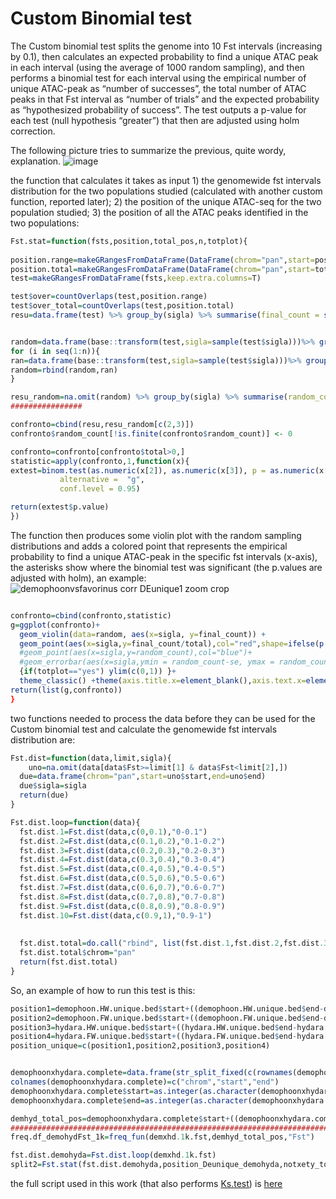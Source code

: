 # Custom Binomial test
The Custom binomial test splits the genome into 10 Fst intervals (increasing by 0.1), then calculates an expected probability to find a unique ATAC peak in each interval (using the average of 1000 random sampling), and then performs a binomial test for each interval using the empirical number of unique ATAC-peak as “number of successes”, the total number of ATAC peaks in that Fst interval as “number of trials” and the expected probability as “hypothesized probability of success”. The test outputs a p-value for each test (null hypothesis “greater”) that then are adjusted using holm correction.

The following picture tries to summarize the previous, quite wordy, explanation.
![image](https://github.com/DNAcastigator/summer-project/assets/47642926/a83005c1-ac3f-4231-872d-f297ce2b8404)

the function that calculates it takes as input 1) the genomewide fst intervals distribution for the two populations studied (calculated with another custom function, reported later); 2) the position of the unique ATAC-seq for the two population studied; 3) the position of all the ATAC peaks identified in the two populations:
```R
Fst.stat=function(fsts,position,total_pos,n,totplot){
  
position.range=makeGRangesFromDataFrame(DataFrame(chrom="pan",start=position,end=position+1))
position.total=makeGRangesFromDataFrame(DataFrame(chrom="pan",start=total_pos,end=total_pos+1))
test=makeGRangesFromDataFrame(fsts,keep.extra.columns=T)

test$over=countOverlaps(test,position.range)
test$over_total=countOverlaps(test,position.total)
resu=data.frame(test) %>% group_by(sigla) %>% summarise(final_count = sum(over),total=sum(over_total)) %>% data.frame()


random=data.frame(base::transform(test,sigla=sample(test$sigla)))%>% group_by(sigla) %>% summarise(final_count = sum(over)/sum(over_total)) %>% data.frame()
for (i in seq(1:n)){
ran=data.frame(base::transform(test,sigla=sample(test$sigla)))%>% group_by(sigla) %>% summarise(final_count = sum(over)/sum(over_total)) %>% data.frame()
random=rbind(random,ran)
}

resu_random=na.omit(random) %>% group_by(sigla) %>% summarise(random_count = mean(final_count),se=sqrt(sd(final_count)/n())) %>% data.frame()
################

confronto=cbind(resu,resu_random[c(2,3)])
confronto$random_count[!is.finite(confronto$random_count)] <- 0

confronto=confronto[confronto$total>0,]
statistic=apply(confronto,1,function(x){
extest=binom.test(as.numeric(x[2]), as.numeric(x[3]), p = as.numeric(x[4]),
           alternative =  "g",
           conf.level = 0.95)

return(extest$p.value)
})
```
The function then produces some violin plot with the random sampling distributions and adds a colored point that represents the empirical probability to find a unique ATAC-peak in the specific fst intervals (x-axis), the asterisks show where the binomial test was significant (the p.values are adjusted with holm), an example:
![demophoonvsfavorinus corr DEunique1 zoom crop](https://github.com/DNAcastigator/summer-project/assets/47642926/e65994ec-6676-4e3f-b2b5-497de8b67dc1)
```R

confronto=cbind(confronto,statistic)
g=ggplot(confronto)+
  geom_violin(data=random, aes(x=sigla, y=final_count)) + 
  geom_point(aes(x=sigla,y=final_count/total),col="red",shape=ifelse(p.adjust(confronto$statisti,method = "holm")<0.05,8,16))+
  #geom_point(aes(x=sigla,y=random_count),col="blue")+
  #geom_errorbar(aes(x=sigla,ymin = random_count-se, ymax = random_count+se),col="blue")+
  {if(totplot=="yes") ylim(c(0,1)) }+
  theme_classic() +theme(axis.title.x=element_blank(),axis.text.x=element_text(angle=45, hjust=1),axis.title.y=element_blank())
return(list(g,confronto))
}
```
two functions needed to process the data before they can be used for the Custom binomial test and calculate the genomewide fst intervals distribution are:
```R
Fst.dist=function(data,limit,sigla){
    uno=na.omit(data[data$Fst>=limit[1] & data$Fst<limit[2],])
  due=data.frame(chrom="pan",start=uno$start,end=uno$end)
  due$sigla=sigla
  return(due)
}

Fst.dist.loop=function(data){
  fst.dist.1=Fst.dist(data,c(0,0.1),"0-0.1")
  fst.dist.2=Fst.dist(data,c(0.1,0.2),"0.1-0.2")
  fst.dist.3=Fst.dist(data,c(0.2,0.3),"0.2-0.3")
  fst.dist.4=Fst.dist(data,c(0.3,0.4),"0.3-0.4")
  fst.dist.5=Fst.dist(data,c(0.4,0.5),"0.4-0.5")
  fst.dist.6=Fst.dist(data,c(0.5,0.6),"0.5-0.6")
  fst.dist.7=Fst.dist(data,c(0.6,0.7),"0.6-0.7")
  fst.dist.8=Fst.dist(data,c(0.7,0.8),"0.7-0.8")
  fst.dist.9=Fst.dist(data,c(0.8,0.9),"0.8-0.9")
  fst.dist.10=Fst.dist(data,c(0.9,1),"0.9-1")
  
  
  fst.dist.total=do.call("rbind", list(fst.dist.1,fst.dist.2,fst.dist.3,fst.dist.4,fst.dist.5,fst.dist.6,fst.dist.7,fst.dist.8,fst.dist.9,fst.dist.10))
  fst.dist.total$chrom="pan"
  return(fst.dist.total)
}

```
So, an example of how to run this test is this:
```R
position1=demophoon.HW.unique.bed$start+((demophoon.HW.unique.bed$end-demophoon.HW.unique.bed$end)/2)
position2=demophoon.FW.unique.bed$start+((demophoon.FW.unique.bed$end-demophoon.FW.unique.bed$end)/2)
position3=hydara.HW.unique.bed$start+((hydara.HW.unique.bed$end-hydara.HW.unique.bed$end)/2)
position4=hydara.FW.unique.bed$start+((hydara.FW.unique.bed$end-hydara.FW.unique.bed$end)/2)
position_unique=c(position1,position2,position3,position4)


demophoonxhydara.complete=data.frame(str_split_fixed(c(rownames(demophoonFWall),rownames(demophoonHWall),rownames(hydaraFWall),rownames(hydaraHWall)),"_",3))
colnames(demophoonxhydara.complete)=c("chrom","start","end")
demophoonxhydara.complete$start=as.integer(as.character(demophoonxhydara.complete$start))
demophoonxhydara.complete$end=as.integer(as.character(demophoonxhydara.complete$end))

demhyd_total_pos=demophoonxhydara.complete$start+((demophoonxhydara.complete$end-demophoonxhydara.complete$start)/2)
########################################################################### test the functions
freq.df_demohydFst_1k=freq_fun(demxhd.1k.fst,demhyd_total_pos,"Fst")

fst.dist.demohyda=Fst.dist.loop(demxhd.1k.fst)
split2=Fst.stat(fst.dist.demohyda,position_Deunique_demohyda,notxety_total_pos,1000,"no")
```
the full script used in this work (that also performs [Ks.test](https://github.com/DNAcastigator/summer-project/blob/main/Kolmogorov%20Smirnov%20test.md)) is [here](https://github.com/DNAcastigator/summer-project/blob/main/scripts/correlation_statistic.R)

